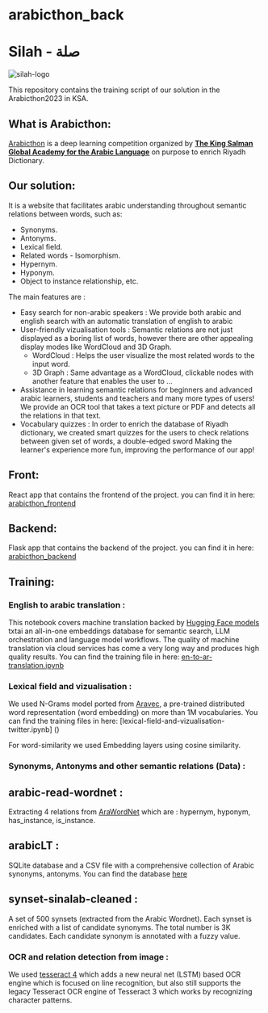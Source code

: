 # arabicthon_back

# Silah - صلة

![silah-logo](https://drive.google.com/file/d/1lnzp4CH0FLJI8OBDGkneIVrsc1U19JsE/view?usp=sharing)


This repository contains the training script of our solution in the Arabicthon2023 in KSA.

## What is Arabicthon:

[Arabicthon](https://arabicthon.ksaa.gov.sa/) is a deep learning competition organized by [**The King Salman Global Academy for the Arabic Language**](https://ksaa.gov.sa/en/homepage/) on purpose to enrich Riyadh Dictionary.

## Our solution:

It is a website that facilitates arabic understanding throughout semantic relations between words, such as:

- Synonyms.
- Antonyms.
- Lexical field.
- Related words - Isomorphism.
- Hypernym.
- Hyponym.
- Object to instance relationship, etc.

The main features are : 

- Easy search for non-arabic speakers : We provide both arabic and english search with an automatic translation of english to arabic
- User-friendly vizualisation tools : Semantic relations are not just displayed as a boring list of words, however there are other appealing display modes like WordCloud and 3D Graph.
     * WordCloud : Helps the user visualize the most related words to the input word.
     * 3D Graph : Same advantage as a WordCloud, clickable nodes with another feature that enables the user to ...
- Assistance in learning semantic relations for beginners and advanced arabic learners, students and teachers and many more types of users! We provide an OCR tool that takes a text picture or PDF and detects all the relations in that text.
- Vocabulary quizzes : In order to enrich the database of Riyadh dictionary, we created smart quizzes for the users to check relations between given set of words, a double-edged sword Making the learner's experience more fun, improving the performance of our app!

## Front:

React app that contains the frontend of the project. you can find it in here: [arabicthon_frontend]()

## Backend:

Flask app that contains the backend of the project. you can find it in here: [arabicthon_backend]()

## Training:

### English to arabic translation :

This notebook covers machine translation backed by [Hugging Face models](https://github.com/neuml/txtai#egg=txtai[pipeline]) txtai an all-in-one embeddings database for semantic search, LLM orchestration and language model workflows. The quality of machine translation via cloud services has come a very long way and produces high quality results. You can find the training file in here: [en-to-ar-translation.ipynb]()


### Lexical field and vizualisation :

We used N-Grams model ported from [Aravec](github.com/bakrianoo/aravec), a pre-trained distributed word representation (word embedding) on more than 1M vocabularies. You can find the training files in here: [lexical-field-and-vizualisation-twitter.ipynb] ()

For word-similarity we used Embedding layers using cosine similarity.


### Synonyms, Antonyms and other semantic relations (Data) :

## arabic-read-wordnet : 

Extracting 4 relations from [AraWordNet](http://globalwordnet.org/resources/arabic-wordnet/) which are : hypernym, hyponym, has_instance, is_instance. 

## arabicLT : 

SQLite database and a CSV file with a comprehensive collection of Arabic synonyms, antonyms. You can find the database [here]()

## synset-sinalab-cleaned : 

A set of 500 synsets (extracted from the Arabic Wordnet). Each synset is enriched with a list of candidate synonyms. The total number is 3K candidates. Each candidate synonym is annotated with a fuzzy value.


### OCR and relation detection from image :

We used [tesseract 4](https://github.com/tesseract-ocr/tesseract) which adds a new neural net (LSTM) based OCR engine which is focused on line recognition, but also still supports the legacy Tesseract OCR engine of Tesseract 3 which works by recognizing character patterns.
